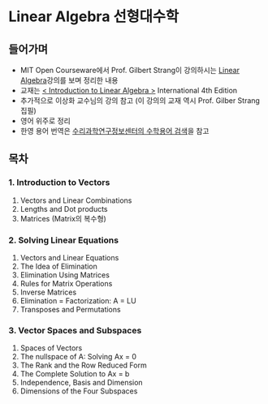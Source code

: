 # Linear Algebra 선형대수학

## 들어가며
- MIT Open Courseware에서 Prof. Gilbert Strang이 강의하시는 [Linear Algebra](https://ocw.mit.edu/courses/mathematics/18-06-linear-algebra-spring-2010/index.htm)강의를 보며 정리한 내용
- 교재는 [< Introduction to Linear Algebra >]() International 4th Edition
- 추가적으로 이상화 교수님의 강의 참고 (이 강의의 교재 역시 Prof. Gilber Strang 집필)
- 영어 위주로 정리
- 한영 용어 번역은 [수리과학연구정보센터의 수학용어 검색](http://www.mathnet.or.kr/new_sub05/sub05_04.php)을 참고


## 목차

### 1. Introduction to Vectors
1. Vectors and Linear Combinations
2. Lengths and Dot products
3. Matrices (Matrix의 복수형)

### 2. Solving Linear Equations
1. Vectors and Linear Equations
2. The Idea of Elimination
3. Elimination Using Matrices
4. Rules for Matrix Operations
5. Inverse Matrices
6. Elimination = Factorization: A = LU
7. Transposes and Permutations

### 3. Vector Spaces and Subspaces
1. Spaces of Vectors
2. The nullspace of A: Solving Ax = 0
3. The Rank and the Row Reduced Form
4. The Complete Solution to Ax = b
5. Independence, Basis and Dimension
6. Dimensions of the Four Subspaces

